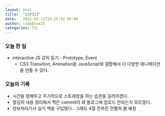 ```yaml
---
layout: post
title:  "210313"
date:   2021-03-13T14:25:52-05:00
author: codeblue25
categories: TIL
---
```


<h3>오늘 한 일</h3>

* interactive JS 강의 듣기 - Prototype, Event
  * CSS Transition, Animation을 JavaScript와 결합해서 더 다양한 애니메이션을 만들 수 있다.



<h3>오늘의 기록</h3>

* 시간을 정해두고 주기적으로 스트레창을 하는 습관을 길러야겠다.
* 열심히 내용 정리해서 찍은 commit이 왜 블로그에 업로드 안되는지 모르겠다.. 
* 정보처리기사 실기 책을 구입했다.. 그래도 4월 전까진 안펼쳐 볼 예정